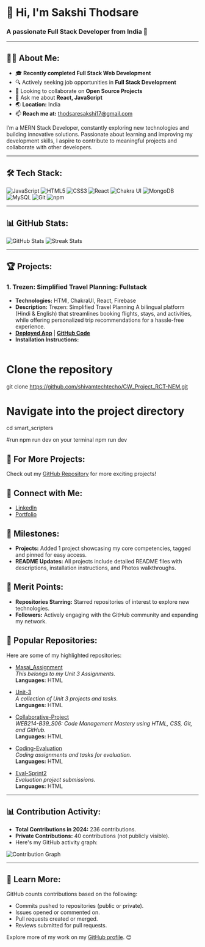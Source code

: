 # 👋 Hi, I'm Sakshi Thodsare
### A passionate Full Stack Developer from India 🚀

---

## 👨‍💻 About Me:
- 🎓 **Recently completed Full Stack Web Development**
- 🔍 Actively seeking job opportunities in **Full Stack Development**
- 👯 Looking to collaborate on **Open Source Projects**
- 💬 Ask me about **React, JavaScript**
- 🌏 **Location:** India
- 📫 **Reach me at:** thodsaresakshi17@gmail.com

I’m a MERN Stack Developer, constantly exploring new technologies and building innovative solutions. Passionate about learning and improving my development skills, I aspire to contribute to meaningful projects and collaborate with other developers.

---

## 🛠️ Tech Stack:
![JavaScript](https://img.shields.io/badge/JavaScript-F7DF1E?logo=javascript&logoColor=black&style=flat-square)
![HTML5](https://img.shields.io/badge/HTML5-E34F26?logo=html5&logoColor=white&style=flat-square)
![CSS3](https://img.shields.io/badge/CSS3-1572B6?logo=css3&logoColor=white&style=flat-square)
![React](https://img.shields.io/badge/React-61DAFB?logo=react&logoColor=black&style=flat-square)
![Chakra UI](https://img.shields.io/badge/Chakra--UI-319795?logo=chakra-ui&logoColor=white&style=flat-square)
![MongoDB](https://img.shields.io/badge/MongoDB-47A248?logo=mongodb&logoColor=white&style=flat-square)
![MySQL](https://img.shields.io/badge/MySQL-4479A1?logo=mysql&logoColor=white&style=flat-square)
![Git](https://img.shields.io/badge/Git-F05032?logo=git&logoColor=white&style=flat-square)
![npm](https://img.shields.io/badge/npm-CB3837?logo=npm&logoColor=white&style=flat-square)

---

## 📊 GitHub Stats:
![GitHub Stats](https://github-readme-stats.vercel.app/api?username=shiv2240&show_icons=true&theme=radical)
![Streak Stats](https://github-readme-streak-stats.herokuapp.com/?user=shiv2240&theme=radical)

---

## 🏆 Projects:
### **1. Trezen: Simplified Travel Planning:** Fullstack  
- **Technologies:** HTMl, ChakraUI, React, Firebase  
- **Description:** 
Trezen: Simplified Travel Planning
A bilingual platform (Hindi & English) that streamlines booking flights, stays, and activities, while offering personalized trip recommendations for a hassle-free experience.  
- **[Deployed App](https://trezen-smart-scipters.netlify.app/)** | **[GitHub Code](https://github.com/shivamtechtecho/CW_Project_RCT-NEM)**  
- **Installation Instructions:**
  ```bash
  
# Clone the repository
git clone https://github.com/shivamtechtecho/CW_Project_RCT-NEM.git

# Navigate into the project directory
cd smart_scripters

#run npm run dev on your terminal
npm run dev

## 🌟 For More Projects:
Check out my [GitHub Repository](https://github.com/sakshi1703) for more exciting projects!

## 🤝 Connect with Me:
- [LinkedIn](www.linkedin.com/in/sakshi-thodsare-417169320)
- [Portfolio]()

## 📅 Milestones:
- **Projects:** Added 1 project showcasing my core competencies, tagged and pinned for easy access.
- **README Updates:** All projects include detailed README files with descriptions, installation instructions, and Photos walkthroughs.

## 🔖 Merit Points:
- **Repositories Starring:** Starred repositories of interest to explore new technologies.
- **Followers:** Actively engaging with the GitHub community and expanding my network.

## 📂 Popular Repositories:
Here are some of my highlighted repositories:

- [Masai_Assignment](https://github.com/sakshi1703/Unit-3)  
  *This belongs to my Unit 3 Assignments.*  
  **Languages:** HTML  

- [Unit-3](https://github.com/sakshi1703/Unit-3)  
  *A collection of Unit 3 projects and tasks.*  
  **Languages:** HTML  

- [Collaborative-Project](https://github.com/sakshi1703/Unit-3)  
  *WEB214-B39_S06: Code Management Mastery using HTML, CSS, Git, and GitHub.*  
  **Languages:** HTML  

- [Coding-Evaluation](https://github.com/sakshi1703/Unit-3)  
  *Coding assignments and tasks for evaluation.*  
  **Languages:** HTML  

- [Eval-Sprint2](https://github.com/sakshi1703/Unit-3)  
  *Evaluation project submissions.*  
  **Languages:** HTML  

---

## 📊 Contribution Activity:
- **Total Contributions in 2024:** 236 contributions.
- **Private Contributions:** 40 contributions (not publicly visible).  
- Here's my GitHub activity graph:

![Contribution Graph](https://activity-graph.herokuapp.com/graph?username=sakshi1703&theme=radical)

---

## 🚀 Learn More:
GitHub counts contributions based on the following:
- Commits pushed to repositories (public or private).
- Issues opened or commented on.
- Pull requests created or merged.
- Reviews submitted for pull requests.

Explore more of my work on my [GitHub profile](https://github.com/sakshi1703). 😊

